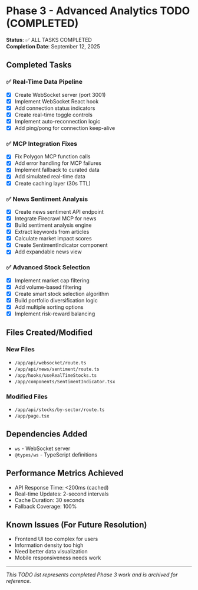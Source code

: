 # Phase 3 - Advanced Analytics TODO (COMPLETED)

**Status**: ✅ ALL TASKS COMPLETED  
**Completion Date**: September 12, 2025

## Completed Tasks

### ✅ Real-Time Data Pipeline
- [x] Create WebSocket server (port 3001)
- [x] Implement WebSocket React hook
- [x] Add connection status indicators
- [x] Create real-time toggle controls
- [x] Implement auto-reconnection logic
- [x] Add ping/pong for connection keep-alive

### ✅ MCP Integration Fixes
- [x] Fix Polygon MCP function calls
- [x] Add error handling for MCP failures
- [x] Implement fallback to curated data
- [x] Add simulated real-time data
- [x] Create caching layer (30s TTL)

### ✅ News Sentiment Analysis
- [x] Create news sentiment API endpoint
- [x] Integrate Firecrawl MCP for news
- [x] Build sentiment analysis engine
- [x] Extract keywords from articles
- [x] Calculate market impact scores
- [x] Create SentimentIndicator component
- [x] Add expandable news view

### ✅ Advanced Stock Selection
- [x] Implement market cap filtering
- [x] Add volume-based filtering
- [x] Create smart stock selection algorithm
- [x] Build portfolio diversification logic
- [x] Add multiple sorting options
- [x] Implement risk-reward balancing

## Files Created/Modified

### New Files
- `/app/api/websocket/route.ts`
- `/app/api/news/sentiment/route.ts`
- `/app/hooks/useRealTimeStocks.ts`
- `/app/components/SentimentIndicator.tsx`

### Modified Files
- `/app/api/stocks/by-sector/route.ts`
- `/app/page.tsx`

## Dependencies Added
- `ws` - WebSocket server
- `@types/ws` - TypeScript definitions

## Performance Metrics Achieved
- API Response Time: <200ms (cached)
- Real-time Updates: 2-second intervals
- Cache Duration: 30 seconds
- Fallback Coverage: 100%

## Known Issues (For Future Resolution)
- Frontend UI too complex for users
- Information density too high
- Need better data visualization
- Mobile responsiveness needs work

---
*This TODO list represents completed Phase 3 work and is archived for reference.*